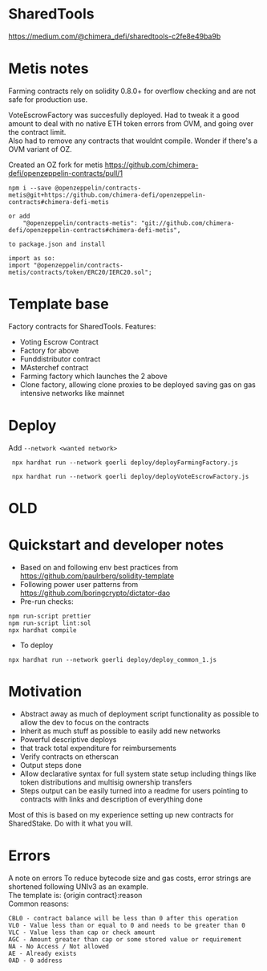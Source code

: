 # SharedTools
https://medium.com/@chimera_defi/sharedtools-c2fe8e49ba9b


# Metis notes

Farming contracts rely on solidity 0.8.0+ for overflow checking and are not safe for production use.  

VoteEscrowFactory was succesfully deployed. 
Had to tweak it a good amount to deal with no native ETH token errors from OVM, and going over the contract limit.  
Also had to remove any contracts that wouldnt compile. Wonder if there's a OVM variant of OZ.  

Created an OZ fork for metis 
https://github.com/chimera-defi/openzeppelin-contracts/pull/1

```
npm i --save @openzeppelin/contracts-metis@git+https://github.com/chimera-defi/openzeppelin-contracts#chimera-defi-metis

or add 
    "@openzeppelin/contracts-metis": "git://github.com/chimera-defi/openzeppelin-contracts#chimera-defi-metis",

to package.json and install

import as so:
import "@openzeppelin/contracts-metis/contracts/token/ERC20/IERC20.sol";

```
# Template base

Factory contracts for SharedTools. 
Features:
- Voting Escrow Contract 
- Factory for above
- Funddistributor contract
- MAsterchef contract
- Farming factory which launches the 2 above
- Clone factory, allowing clone proxies to be deployed saving gas on gas intensive networks like mainnet 

# Deploy

Add `--network <wanted network>` 
```
 npx hardhat run --network goerli deploy/deployFarmingFactory.js 

 npx hardhat run --network goerli deploy/deployVoteEscrowFactory.js 
 ```

# OLD
# Quickstart and developer notes

- Based on and following env best practices from https://github.com/paulrberg/solidity-template
- Following power user patterns from https://github.com/boringcrypto/dictator-dao
- Pre-run checks:

```
npm run-script prettier
npm run-script lint:sol
npx hardhat compile
```

- To deploy
```
npx hardhat run --network goerli deploy/deploy_common_1.js 
```

# Motivation
- Abstract away as much of deployment script functionality as possible to allow the dev to focus on the contracts
- Inherit as much stuff as possible to easily add new networks
- Powerful descriptive deploys 
- that track total expenditure for reimbursements
- Verify contracts on etherscan
- Output steps done
- Allow declarative syntax for full system state setup including things like token distributions and multisig ownership transfers
- Steps output can be easily turned into a readme for users pointing to contracts with links and description of everything done  

Most of this is based on my experience setting up new contracts for SharedStake.  Do with it what you will.  
# Errors

A note on errors
To reduce bytecode size and gas costs, error strings are shortened following UNIv3 as an example.  
The template is: {origin contract}:reason  
Common reasons:

```
CBL0 - contract balance will be less than 0 after this operation
VL0 - Value less than or equal to 0 and needs to be greater than 0
VLC - Value less than cap or check amount
AGC - Amount greater than cap or some stored value or requirement
NA - No Access / Not allowed
AE - Already exists
0AD - 0 address
```
